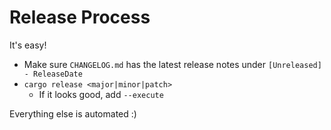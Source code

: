 # Release Process

It's easy!

- Make sure `CHANGELOG.md` has the latest release notes under `[Unreleased] - ReleaseDate`
- `cargo release <major|minor|patch>`
  - If it looks good, add `--execute`

Everything else is automated :)
